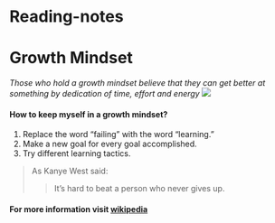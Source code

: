 # Reading-notes
# Growth Mindset
*Those who hold a growth mindset believe that they can get better at something by dedication of time, effort and energy*
![](https://miro.medium.com/max/500/1*aFtggN7wbeBIKCN5i3kTdw.png)
#### How to keep myself in a growth mindset?
1. Replace the word “failing” with the word “learning.”
2. Make a new goal for every goal accomplished.
3. Try different learning tactics.
> As Kanye West said:
>>It’s hard to beat a person who never gives up.

#### For more information visit [wikipedia](https://en.wikipedia.org/wiki/Mindset)
